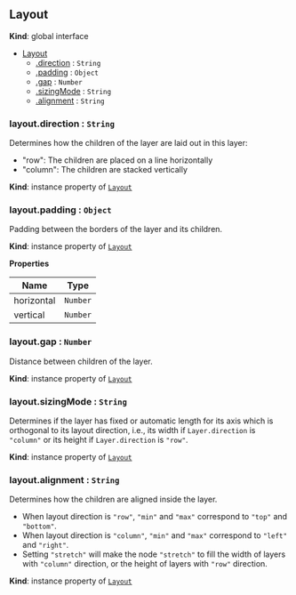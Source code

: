 ## Layout
**Kind**: global interface

<a name="Layout"></a>
* [Layout](#Layout)
    * [.direction](#Layout+direction) : <code>String</code>
    * [.padding](#Layout+padding) : <code>Object</code>
    * [.gap](#Layout+gap) : <code>Number</code>
    * [.sizingMode](#Layout+sizingMode) : <code>String</code>
    * [.alignment](#Layout+alignment) : <code>String</code>

<a name="Layout+direction"></a>
### layout.direction : <code>String</code>
Determines how the children of the layer are laid out in this layer:
 - "row": The children are placed on a line horizontally
 - "column": The children are stacked vertically

**Kind**: instance property of [<code>Layout</code>](#Layout)

<a name="Layout+padding"></a>
### layout.padding : <code>Object</code>
Padding between the borders of the layer and its children.

**Kind**: instance property of [<code>Layout</code>](#Layout)

**Properties**

| Name | Type |
| --- | --- |
| horizontal | <code>Number</code> |
| vertical | <code>Number</code> |

<a name="Layout+gap"></a>
### layout.gap : <code>Number</code>
Distance between children of the layer.

**Kind**: instance property of [<code>Layout</code>](#Layout)

<a name="Layout+sizingMode"></a>
### layout.sizingMode : <code>String</code>
Determines if the layer has fixed or automatic length for its axis which is orthogonal to its layout direction, i.e., its width if `Layer.direction` is `"column"` or its height if `Layer.direction` is `"row"`.

**Kind**: instance property of [<code>Layout</code>](#Layout)

<a name="Layout+alignment"></a>
### layout.alignment : <code>String</code>
Determines how the children are aligned inside the layer.

- When layout direction is `"row"`, `"min"` and `"max"` correspond to `"top"` and `"bottom"`.
- When layout direction is `"column"`, `"min"` and `"max"` correspond to `"left"` and `"right"`.
- Setting `"stretch"` will make the node `"stretch"` to fill the width of layers with `"column"` direction, or the height of layers with `"row"` direction.

**Kind**: instance property of [<code>Layout</code>](#Layout)
